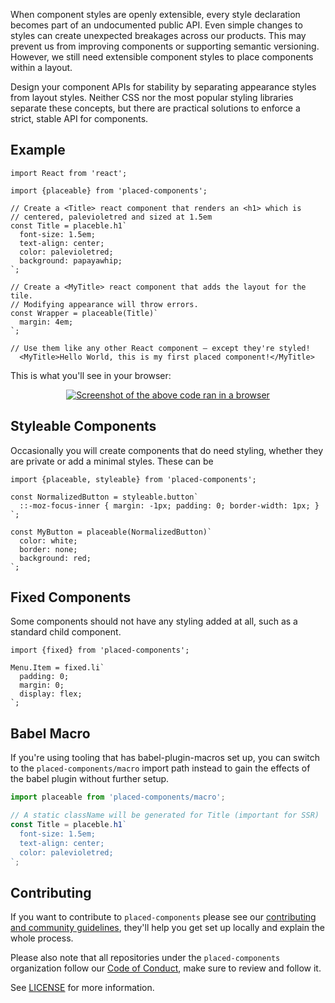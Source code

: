 When component styles are openly extensible, every style declaration becomes part of an undocumented public API. Even simple changes to styles can create unexpected breakages across our products. This may prevent us from improving components or supporting semantic versioning. However, we still need extensible component styles to place components within a layout.

Design your component APIs for stability by separating appearance styles from layout styles. Neither CSS nor the most popular styling libraries separate these concepts, but there are practical solutions to enforce a strict, stable API for components.

## Example

```JSX
import React from 'react';

import {placeable} from 'placed-components';

// Create a <Title> react component that renders an <h1> which is
// centered, palevioletred and sized at 1.5em
const Title = placeble.h1`
  font-size: 1.5em;
  text-align: center;
  color: palevioletred;
  background: papayawhip;
`;

// Create a <MyTitle> react component that adds the layout for the tile.
// Modifying appearance will throw errors.
const Wrapper = placeable(Title)`
  margin: 4em;
`;

// Use them like any other React component – except they're styled!
  <MyTitle>Hello World, this is my first placed component!</MyTitle>
```

This is what you'll see in your browser:

<div align="center">
  <a href="https://placed-components.com">
    <img alt="Screenshot of the above code ran in a browser" src="http://i.imgur.com/wUJpcjY.jpg" />
  </a>
</div>

## Styleable Components

Occasionally you will create components that do need styling, whether they
are private or add a minimal styles. These can be

```JSX
import {placeable, styleable} from 'placed-components';

const NormalizedButton = styleable.button`
  ::-moz-focus-inner { margin: -1px; padding: 0; border-width: 1px; }
`;

const MyButton = placeable(NormalizedButton)`
  color: white;
  border: none;
  background: red;
`;

```

## Fixed Components

Some components should not have any styling added at all, such as a standard
child component.

```JSX
import {fixed} from 'placed-components';

Menu.Item = fixed.li`
  padding: 0;
  margin: 0;
  display: flex;
`;
```

## Babel Macro

If you're using tooling that has babel-plugin-macros set up, you can switch to the `placed-components/macro` import path instead to gain the effects of the babel plugin without further setup.

```js
import placeable from 'placed-components/macro';

// A static className will be generated for Title (important for SSR)
const Title = placeble.h1`
  font-size: 1.5em;
  text-align: center;
  color: palevioletred;
`;
```

## Contributing

If you want to contribute to `placed-components` please see our [contributing and community guidelines](./CONTRIBUTING.md), they'll help you get set up locally and explain the whole process.

Please also note that all repositories under the `placed-components` organization follow our [Code of Conduct](./CODE_OF_CONDUCT.md), make sure to review and follow it.

See [LICENSE](./LICENSE) for more information.
